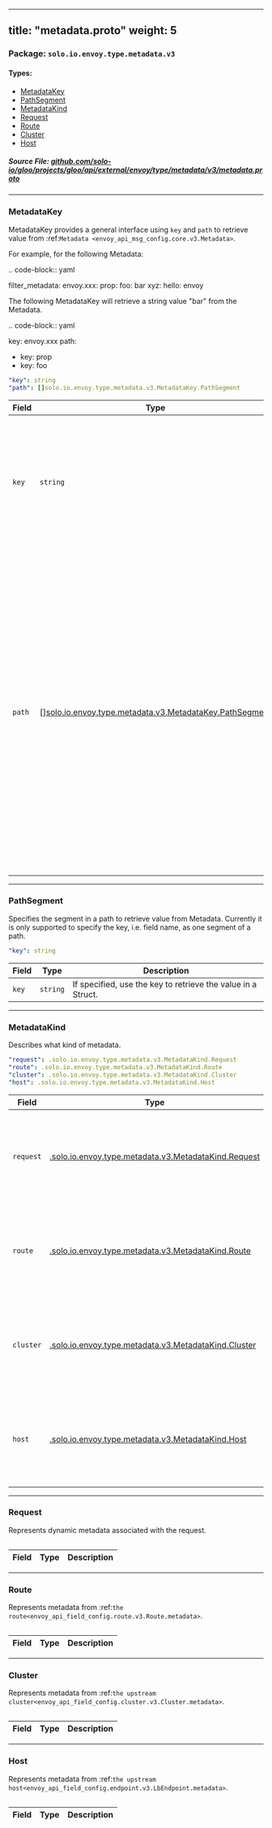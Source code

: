 
---
title: "metadata.proto"
weight: 5
---

<!-- Code generated by solo-kit. DO NOT EDIT. -->


### Package: `solo.io.envoy.type.metadata.v3` 
#### Types:


- [MetadataKey](#metadatakey)
- [PathSegment](#pathsegment)
- [MetadataKind](#metadatakind)
- [Request](#request)
- [Route](#route)
- [Cluster](#cluster)
- [Host](#host)
  



##### Source File: [github.com/solo-io/gloo/projects/gloo/api/external/envoy/type/metadata/v3/metadata.proto](https://github.com/solo-io/gloo/blob/main/projects/gloo/api/external/envoy/type/metadata/v3/metadata.proto)





---
### MetadataKey

 
MetadataKey provides a general interface using `key` and `path` to retrieve value from
:ref:`Metadata <envoy_api_msg_config.core.v3.Metadata>`.

For example, for the following Metadata:

.. code-block:: yaml

   filter_metadata:
     envoy.xxx:
       prop:
         foo: bar
         xyz:
           hello: envoy

The following MetadataKey will retrieve a string value "bar" from the Metadata.

.. code-block:: yaml

   key: envoy.xxx
   path:
   - key: prop
   - key: foo

```yaml
"key": string
"path": []solo.io.envoy.type.metadata.v3.MetadataKey.PathSegment

```

| Field | Type | Description |
| ----- | ---- | ----------- | 
| `key` | `string` | The key name of Metadata to retrieve the Struct from the metadata. Typically, it represents a builtin subsystem or custom extension. |
| `path` | [[]solo.io.envoy.type.metadata.v3.MetadataKey.PathSegment](../metadata.proto.sk/#pathsegment) | The path to retrieve the Value from the Struct. It can be a prefix or a full path, e.g. ``[prop, xyz]`` for a struct or ``[prop, foo]`` for a string in the example, which depends on the particular scenario. Note: Due to that only the key type segment is supported, the path can not specify a list unless the list is the last segment. |




---
### PathSegment

 
Specifies the segment in a path to retrieve value from Metadata.
Currently it is only supported to specify the key, i.e. field name, as one segment of a path.

```yaml
"key": string

```

| Field | Type | Description |
| ----- | ---- | ----------- | 
| `key` | `string` | If specified, use the key to retrieve the value in a Struct. |




---
### MetadataKind

 
Describes what kind of metadata.

```yaml
"request": .solo.io.envoy.type.metadata.v3.MetadataKind.Request
"route": .solo.io.envoy.type.metadata.v3.MetadataKind.Route
"cluster": .solo.io.envoy.type.metadata.v3.MetadataKind.Cluster
"host": .solo.io.envoy.type.metadata.v3.MetadataKind.Host

```

| Field | Type | Description |
| ----- | ---- | ----------- | 
| `request` | [.solo.io.envoy.type.metadata.v3.MetadataKind.Request](../metadata.proto.sk/#request) | Request kind of metadata. Only one of `request`, `route`, `cluster`, or `host` can be set. |
| `route` | [.solo.io.envoy.type.metadata.v3.MetadataKind.Route](../metadata.proto.sk/#route) | Route kind of metadata. Only one of `route`, `request`, `cluster`, or `host` can be set. |
| `cluster` | [.solo.io.envoy.type.metadata.v3.MetadataKind.Cluster](../metadata.proto.sk/#cluster) | Cluster kind of metadata. Only one of `cluster`, `request`, `route`, or `host` can be set. |
| `host` | [.solo.io.envoy.type.metadata.v3.MetadataKind.Host](../metadata.proto.sk/#host) | Host kind of metadata. Only one of `host`, `request`, `route`, or `cluster` can be set. |




---
### Request

 
Represents dynamic metadata associated with the request.

```yaml

```

| Field | Type | Description |
| ----- | ---- | ----------- | 




---
### Route

 
Represents metadata from :ref:`the route<envoy_api_field_config.route.v3.Route.metadata>`.

```yaml

```

| Field | Type | Description |
| ----- | ---- | ----------- | 




---
### Cluster

 
Represents metadata from :ref:`the upstream cluster<envoy_api_field_config.cluster.v3.Cluster.metadata>`.

```yaml

```

| Field | Type | Description |
| ----- | ---- | ----------- | 




---
### Host

 
Represents metadata from :ref:`the upstream
host<envoy_api_field_config.endpoint.v3.LbEndpoint.metadata>`.

```yaml

```

| Field | Type | Description |
| ----- | ---- | ----------- | 





<!-- Start of HubSpot Embed Code -->
<script type="text/javascript" id="hs-script-loader" async defer src="//js.hs-scripts.com/5130874.js"></script>
<!-- End of HubSpot Embed Code -->
